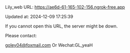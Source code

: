 Lily_web URL: https://ae6d-61-165-102-156.ngrok-free.app

Updated at: 2024-12-09 17:25:39

If you cannot open this URL, the server might be down.

Please contact: 

goley04@foxmail.com Or Wechat:GL_yeaH